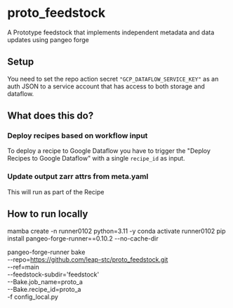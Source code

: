 # proto_feedstock
A Prototype feedstock that implements independent metadata and data updates using pangeo forge

## Setup
You need to set the repo action secret `"GCP_DATAFLOW_SERVICE_KEY"` as an auth JSON to a service account that has access to both storage and dataflow.

## What does this do?



### Deploy recipes based on workflow input
To deploy a recipe to Google Dataflow you have to trigger the "Deploy Recipes to Google Dataflow" with a single `recipe_id` as input. 

### Update output zarr attrs from meta.yaml
This will run as part of the Recipe 

## How to run locally
mamba create -n runner0102 python=3.11 -y
conda activate runner0102
pip install pangeo-forge-runner==0.10.2 --no-cache-dir

pangeo-forge-runner bake \
  --repo=https://github.com/leap-stc/proto_feedstock.git \
  --ref=main \
  --feedstock-subdir='feedstock' \
  --Bake.job_name=proto_a\
  --Bake.recipe_id=proto_a\
  -f config_local.py